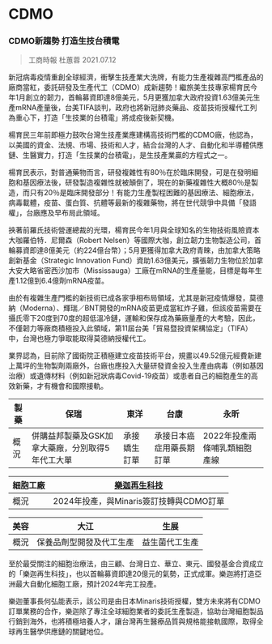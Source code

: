 # CDMO
### CDMO新趨勢 打造生技台積電
> 工商時報 杜蕙蓉 2021.07.12

新冠病毒疫情重創全球經濟，衝擊生技產業大洗牌，有能力生產複雜高門檻產品的廠商當紅，委託研發及生產代工（CDMO）成新趨勢！繼旅美生技專家楊育民今年1月創立的韌力，首輪募資即達8億美元，5月更獲加拿大政府投資1.63億美元生產mRNA產量後，台美TIFA談判，政府也將新冠肺炎藥品、疫苗技術授權代工列為重心下，打造「生技業的台積電」將成疫後新契機。  

楊育民三年前即極力鼓吹台灣生技產業應建構高技術門檻的CDMO廠，他認為，以美國的資金、法規、市場、技術和人才，結合台灣的人才、自動化和半導體供應鏈、生醫實力，打造「生技業的台積電」，是生技產業贏的方程式之一。  

楊育民表示，對普通藥物而言，研發複雜性有80％在於臨床開發，可是在發明細胞和基因療法後，研發製造複雜性就被顛倒了，現在的新藥複雜性大概80％是製造，而只有20％是臨床開發部分！有能力生產製程困難的基因療法、細胞療法，病毒載體，疫苗、蛋白質、抗體等最新的複雜藥物，將在世代競爭中具備「發語權」，台廠應及早布局此領域。  

挾著前羅氏技術營運總裁的光環，楊育民今年1月與全球知名的生物技術風險資本大咖羅伯特．尼爾森（Robert Nelsen）等國際大咖，創立韌力生物製造公司，首輪募資即達8億美元（約224億台幣）；5月更獲得加拿大政府青睞，由加拿大策略創新基金（Strategic Innovation Fund）資助1.63億美元，擴張韌力生物位於加拿大安大略省密西沙加市（Mississauga）工廠在mRNA的生產量能，目標是每年生產1.12億到6.4億劑mRNA疫苗。  

由於有複雜生產門檻的新技術已成各家爭相布局領域，尤其是新冠疫情爆發，莫德納（Moderna）、輝瑞／BNT開發的mRNA疫苗更成當紅炸子雞，但該疫苗需要在攝氏零下20度到70度的超低溫冷鏈，運輸和保存成為藥廠量產的大考驗，因此，不僅韌力等廠商積極投入此領域，第11屆台美「貿易暨投資架構協定」（TIFA）中，台灣也極力爭取能取得莫德納授權代工。  

業界認為，目前除了國衛院正積極建立疫苗技術平台，規畫以49.52億元經費新建上萬坪的生物製劑兩廠外，台廠也應投入大量研發資金投入生產由病毒（例如基因治療）或遺傳材料（例如新冠狀病毒Covid-19疫苗）或患者自己的細胞產生的高效新藥，才有機會和國際接軌。

| 製藥 | 保瑞                                             | 東洋         | 台康                     | 永昕                         |
| ---- | ------------------------------------------------ | ------------ | ------------------------ | ---------------------------- |
| 概況 | 併購益邦製藥及GSK加拿大藥廠，分別取得5年代工大單 | 承接嬌生訂單 | 承接日本癌症用藥長期訂單 | 2022年投產兩條哺乳類細胞產線 |

| 細胞工廠 | [樂迦再生科技](https://wiki.finsserver.tk/CDMO/%E6%A8%82%E8%BF%A6%E5%86%8D%E7%94%9F%E7%A7%91%E6%8A%80.md)                             |
| -------- | --------------------------------------- |
| 概況     | 2024年投產，與Minaris簽訂技轉與CDMO訂單 |

| 美容 | 大江    |   生展  |
| ---- | --- | --- |
|  概況    | 保養品劑型開發及代工生產    | 益生菌代工生產    |

至於最受關注的細胞治療法，由三顧、台灣日立、華立、東元、國發基金合資成立的「樂迦再生科技」，也以首輪募資即達20億元的氣勢，正式成軍。樂迦將打造亞洲最大自動化細胞工廠，預計2024年完工投產。

樂迦董事長何弘能表示，該公司是由日本Minaris技術授權，雙方未來將有CDMO訂單業務的合作，樂迦除了專注全球細胞業者的委託生產製造，協助台灣細胞製品行銷到海外，也將積極培養人才，讓台灣再生醫療品質與規格能接軌國際，取得全球再生醫學供應鏈的關鍵地位。
